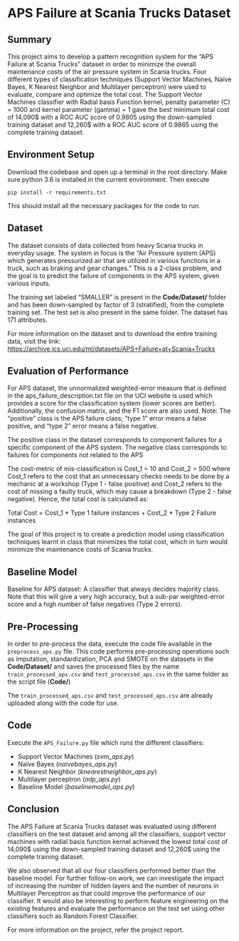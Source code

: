 # APS Failure at Scania Trucks Dataset

## Summary
This project aims to develop a pattern recognition system for the “APS Failure at Scania Trucks” dataset in order to minimize the overall maintenance costs of the air pressure system in Scania trucks. Four different types of classification techniques (Support Vector Machines, Naïve Bayes, K Nearest Neighbor and Multilayer perceptron) were used to evaluate, compare and optimize the total cost. The Support Vector Machines classifier with Radial basis Function kernel, penalty parameter (C) = 1000 and kernel parameter (gamma) = 1 gave the best minimum total cost of 14,090$ with a ROC AUC score of 0.9805 using the down-sampled training dataset and 12,260$ with a ROC AUC score of 0.9865 using the complete training dataset.

## Environment Setup
Download the codebase and open up a terminal in the root directory. Make sure python 3.6 is installed in the current environment. Then execute

    pip install -r requirements.txt

This should install all the necessary packages for the code to run.

## Dataset
The dataset consists of data collected from heavy Scania trucks in everyday usage. The system in focus is the “Air Pressure system (APS) which generates pressurized air that are utilized in various functions in a truck, such as braking and gear changes.” This is a 2-class problem, and the goal is to predict the failure of components in the APS system, given various inputs.

The training set labeled “SMALLER” is present in the **Code/Dataset/** folder and has been down-sampled by factor of 3 (stratified), from the complete training set. The test set is also present in the same folder. The dataset has 171 attributes.

For more information on the dataset and to download the entire training data, visit the link:
https://archive.ics.uci.edu/ml/datasets/APS+Failure+at+Scania+Trucks

## Evaluation of Performance
For APS dataset, the unnormalized weighted-error measure that is defined in the aps_failure_description.txt file on the UCI website is used which provides a score for the classification system (lower scores are better). Additionally, the confusion matrix, and the F1 score are also used.
Note: The “positive” class is the APS failure class; “type 1” error means a false positive, and “type 2” error means a false negative.

The positive class in the dataset corresponds to component failures for a specific component of the APS system. The negative class corresponds to failures for components not related to the APS

The cost-metric of mis-classification is Cost_1 = 10 and Cost_2 = 500 where Cost_1 refers to the cost that an unnecessary checks needs to be done by a mechanic at a workshop (Type 1 - false positive) and Cost_2 refers to the cost of missing a faulty truck, which may cause a breakdown (Type 2 - false negative). Hence, the total cost is calculated as:

Total Cost = Cost_1 * Type 1 failure instances + Cost_2 * Type 2 Failure instances

The goal of this project is to create a prediction model using classification techniques learnt in class that minimizes the total cost, which in turn would minimize the maintenance costs of Scania trucks.

## Baseline Model
Baseline for APS dataset: A classifier that always decides majority class. Note that this will give a very high accuracy, but a sub-par weighted-error score and a high number of false negatives (Type 2 errors).

## Pre-Processing
In order to pre-process the data, execute the code file available in the `preprocess_aps.py` file. This code performs pre-processing operations such as imputation, standardization, PCA and SMOTE on the datasets in the **Code/Dataset/** and saves the processed files by the name `train_processed_aps.csv` and `test_processed_aps.csv` in the same folder as the script file (**Code/**)

The `train_processed_aps.csv` and `test_processed_aps.csv` are already uploaded along with the code for use.

## Code
Execute the `APS_Failure.py` file which runs the different classifiers:
- Support Vector Machines (*svm_aps.py*)
- Naïve Bayes (*naivebayes_aps.py*)
- K Nearest Neighbor (*knearestneighbor_aps.py*)
- Multilayer perceptron (*mlp_aps.py*)
- Baseline Model (*baselinemodel_aps.py*)

## Conclusion
The APS Failure at Scania Trucks dataset was evaluated using different classifiers on the test dataset and among all the classifiers, support vector machines with radial basis function kernel achieved the lowest total cost of 14,090$ using the down-sampled training dataset and 12,260$ using the complete training dataset.

We also observed that all our four classifiers performed better than the baseline model. For further follow-on work, we can investigate the impact of increasing the number of hidden layers and the number of neurons in Multilayer Perceptron as that could improve the performance of our classifier. It would also be interesting to perform feature engineering on the existing features and evaluate the performance on the test set using other classifiers such as Random Forest Classifier.

For more information on the project, refer the project report.
